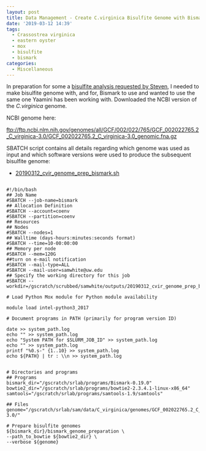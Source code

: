 ```yaml
---
layout: post
title: Data Management - Create C.virginica Bisulfite Genome with Bismark on Mox
date: '2019-03-12 14:39'
tags:
  - Crassostrea virginica
  - eastern oyster
  - mox
  - bisulfite
  - bismark
categories:
  - Miscellaneous
---
```

In preparation for some a [bisulfite analysis requested by Steven](https://github.com/RobertsLab/resources/issues/589), I needed to make bisulfite genome with, and for, Bismark to use and wanted to use the same one Yaamini has been working with. Downloaded the NCBI version of the _C.virginica_ genome.

NCBI genome here:

ftp://ftp.ncbi.nlm.nih.gov/genomes/all/GCF/002/022/765/GCF_002022765.2_C_virginica-3.0/GCF_002022765.2_C_virginica-3.0_genomic.fna.gz

SBATCH script contains all details regarding which genome was used as input and which software versions were used to produce the subsequent bisulfite genome:

- [20190312_cvir_genome_prep_bismark.sh](http://gannet.fish.washington.edu/Atumefaciens/20190312_cvir_genome_prep_bismark/20190312_cvir_genome_prep_bismark.sh)

<pre><code>
#!/bin/bash
## Job Name
#SBATCH --job-name=bismark
## Allocation Definition
#SBATCH --account=coenv
#SBATCH --partition=coenv
## Resources
## Nodes
#SBATCH --nodes=1
## Walltime (days-hours:minutes:seconds format)
#SBATCH --time=10-00:00:00
## Memory per node
#SBATCH --mem=120G
##turn on e-mail notification
#SBATCH --mail-type=ALL
#SBATCH --mail-user=samwhite@uw.edu
## Specify the working directory for this job
#SBATCH --workdir=/gscratch/scrubbed/samwhite/outputs/20190312_cvir_genome_prep_bismark

# Load Python Mox module for Python module availability

module load intel-python3_2017

# Document programs in PATH (primarily for program version ID)

date >> system_path.log
echo "" >> system_path.log
echo "System PATH for $SLURM_JOB_ID" >> system_path.log
echo "" >> system_path.log
printf "%0.s-" {1..10} >> system_path.log
echo ${PATH} | tr : \\n >> system_path.log


# Directories and programs
## Programs
bismark_dir="/gscratch/srlab/programs/Bismark-0.19.0"
bowtie2_dir="/gscratch/srlab/programs/bowtie2-2.3.4.1-linux-x86_64"
samtools="/gscratch/srlab/programs/samtools-1.9/samtools"

## Files
genome="/gscratch/srlab/sam/data/C_virginica/genomes/GCF_002022765.2_C_virginica-3.0/"

# Prepare bisulfite genomes
${bismark_dir}/bismark_genome_preparation \
--path_to_bowtie ${bowtie2_dir} \
--verbose ${genome}

</code></pre>
